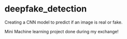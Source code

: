 # deepfake_detection
Creating a CNN model to predict if an image is real or fake. 

Mini Machine learning project done during my exchange!
